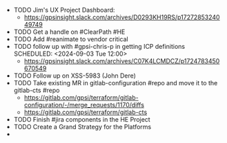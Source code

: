 - TODO Jim's UX Project Dashboard:
	- https://gpsinsight.slack.com/archives/D0293KH19RS/p1727285324049749
- TODO Get a handle on #ClearPath #HE
- TODO Add #reanimate to vendor critical
- TODO follow up with #gpsi-chris-p in getting ICP definitions
  SCHEDULED: <2024-09-03 Tue 12:00>
	- https://gpsinsight.slack.com/archives/C07K4LCMDCZ/p1724783450670549
- TODO Follow up on XSS-5983 (John Dere)
- TODO Take existing MR in gitlab-configuration #repo and move it to the gitlab-cts #repo
	- https://gitlab.com/gpsi/terraform/gitlab-configuration/-/merge_requests/1170/diffs
	- https://gitlab.com/gpsi/terraform/gitlab-cts
- TODO Finish #jira components in the HE Project
- TODO  Create a Grand Strategy for the Platforms
-